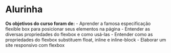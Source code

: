 # Alurinha
**Os objetivos do curso foram de:**  - Aprender a famosa especificação flexible box para posicionar seus elementos na página - Entender as diversas propriedades do flexbox e como usá-las - Entender como as propriedades do flexbox substituem float, inline e inline-block - Elaborar um site responsivo com flexbox
